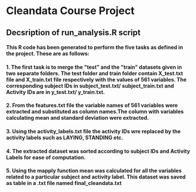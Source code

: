 # Cleandata Course Project
## Decsription of run_analysis.R script
#### This R code has been generated to perform the five tasks as defined in the project. These are as follows:
#### 1. The first task is to merge the "test" and the "train" datasets given in two separate folders. The test folder and train folder contain X_test.txt file and X_train.txt file respectively with the values of 561 variables. The corresponding subject IDs in subject_test.txt/ subject_train.txt and Activity IDs are in y_test.txt/ y_train.txt.
#### 2. From the features.txt file the variable names of 561 variables were extracted and substituted as column names.The column with variables calculating mean and standard deviation were extracted. 
#### 3. Using the activity_labels.txt file the activity IDs wre replaced by the activity labels such as LAYING, STANDING etc.
#### 4. The extracted dataset was sorted according to subject IDs and Activity Labels for ease of computation.
#### 5. Using the mapply function mean was calculated for all the variables related to a particular subject and activity label. This dataset was saved as table in a .txt file named final_cleandata.txt 
